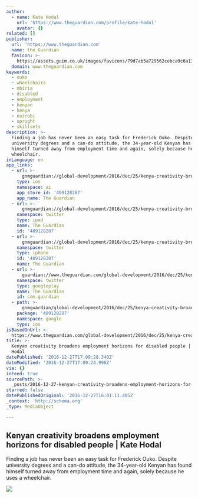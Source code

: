 ```yaml
---
author:
  - name: Kate Hodal
    url: 'https://www.theguardian.com/profile/kate-hodal'
    avatar: {}
related: []
publisher:
  url: 'https://www.theguardian.com'
  name: the Guardian
  favicon: >-
    https://assets.guim.co.uk/images/favicons/79d7ab5a729562cebca9c6a13c324f0e/32x32.ico
  domain: www.theguardian.com
keywords:
  - ouko
  - wheelchairs
  - mbiria
  - disabled
  - employment
  - kenyan
  - kenya
  - nairobi
  - upright
  - skillsets
description: >-
  Finding a job has never been an easy task for Frederick Ouko. Despite
  university degrees and a can-do attitude, the 34-year-old Kenyan has found
  himself turned away from employment time and again, solely because he uses a
  wheelchair.
inLanguage: en
app_links:
  - url: >-
      gnmguardian://global-development/2016/dec/25/kenya-creativity-broadens-employment-horizons-disabled-people-africa-prize-for-engingineering?contenttype=Article&source=applinks
    type: ios
    namespace: ai
    app_store_id: '409128287'
    app_name: The Guardian
  - url: >-
      gnmguardian://global-development/2016/dec/25/kenya-creativity-broadens-employment-horizons-disabled-people-africa-prize-for-engingineering?contenttype=Article&source=twitter
    namespace: twitter
    type: ipad
    name: The Guardian
    id: '409128287'
  - url: >-
      gnmguardian://global-development/2016/dec/25/kenya-creativity-broadens-employment-horizons-disabled-people-africa-prize-for-engingineering?contenttype=Article&source=twitter
    namespace: twitter
    type: iphone
    id: '409128287'
    name: The Guardian
  - url: >-
      guardian://www.theguardian.com/global-development/2016/dec/25/kenya-creativity-broadens-employment-horizons-disabled-people-africa-prize-for-engingineering
    namespace: twitter
    type: googleplay
    name: The Guardian
    id: com.guardian
  - path: >-
      gnmguardian/global-development/2016/dec/25/kenya-creativity-broadens-employment-horizons-disabled-people-africa-prize-for-engingineering?contenttype=Article&source=google
    package: '409128287'
    namespace: google
    type: ios
isBasedOnUrl: >-
  https://www.theguardian.com/global-development/2016/dec/25/kenya-creativity-broadens-employment-horizons-disabled-people-africa-prize-for-engingineering
title: >-
  Kenyan creativity broadens employment horizons for disabled people | Kate
  Hodal
datePublished: '2016-12-27T17:09:28.340Z'
dateModified: '2016-12-27T17:09:24.998Z'
via: {}
inFeed: true
sourcePath: >-
  _posts/2016-12-27-kenyan-creativity-broadens-employment-horizons-for-disabled.md
starred: false
datePublishedOriginal: '2016-12-27T16:01:11.405Z'
_context: 'http://schema.org'
_type: MediaObject

---
```

<article style=""><h1>Kenyan creativity broadens employment horizons for disabled people | Kate Hodal</h1><p>Finding a job has never been an easy task for Frederick Ouko. Despite university degrees and a can-do attitude, the 34-year-old Kenyan has found himself turned away from employment time and again, solely because he uses a wheelchair.</p><img src="https://i.guim.co.uk/img/media/2eed38c3d0a258fca397f4c05be4e4624843df82/0_371_7092_4255/master/7092.jpg?w=1200&amp;h=630&amp;q=55&amp;auto=format&amp;usm=12&amp;fit=crop&amp;crop=faces%2Centropy&amp;bm=normal&amp;ba=bottom%2Cleft&amp;blend64=aHR0cHM6Ly91cGxvYWRzLmd1aW0uY28udWsvMjAxNi8wNS8yNS9vdmVybGF5LWxvZ28tMTIwMC05MF9vcHQucG5n&amp;s=2bbb38511a816d36fbc2130c061c4c0d" /></article>